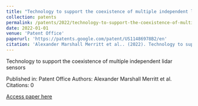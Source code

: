```yaml
---
title: "Technology to support the coexistence of multiple independent lidar sensors"
collection: patents
permalink: /patents/2022/technology-to-support-the-coexistence-of-multiple
date: 2022-01-01
venue: 'Patent Office'
paperurl: 'https://patents.google.com/patent/US11486978B2/en'
citation: 'Alexander Marshall Merritt et al.. (2022). Technology to support the coexistence of multiple independent lidar sensors. Patent Office.'
---
```


Technology to support the coexistence of multiple independent lidar sensors

Published in: Patent Office
Authors: Alexander Marshall Merritt et al.
Citations: 0

[Access paper here](https://patents.google.com/patent/US11486978B2/en)
